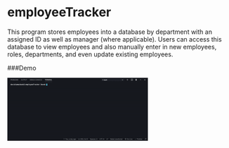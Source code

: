 # employeeTracker

This program stores employees into a database by department with an assigned ID as well as manager (where applicable). 
Users can access this database to view employees and also manually enter in new employees, roles, departments, and even update existing employees.

###Demo

![Employee Tracker](Assets/employee-tracker.gif)
